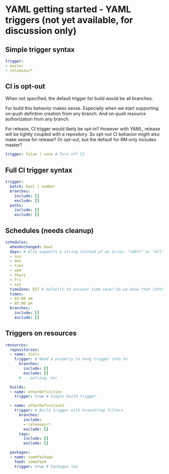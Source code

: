 # YAML getting started - YAML triggers (not yet available, for discussion only)

## Simple trigger syntax

```yaml
trigger:
- master
- releases/*
```

## CI is opt-out

When not specified, the default trigger for build would be all branches.

For build this behavior makes sense. Especially when we start supporting on-push defintion creation from any branch. And on-push resource authorization from any branch.

For release, CI trigger would likely be opt-in? However with YAML, release will be tightly coupled with a repository. So opt-out CI behavior might also make sense for release? Or opt-out, but the default for RM only includes master?

```yaml
trigger: false | none # Turn off CI
```

## Full CI trigger syntax

```yaml
trigger:
  batch: bool | number
  branches:
    include: []
    exclude: []
  paths:
    include: []
    exclude: []
```

## Schedules (needs cleanup)

```yaml
schedules:
  whenUnchanged: bool
  days: # Also supports a string instead of an array: "<DAY>" or "All" or "Weekdays"
  - sun
  - mon
  - tues
  - wed
  - thurs
  - fri
  - sat
  timeZone: EST # Defaults to account time zone? Do we know that info? We might need to maintain a mapping for this abbrev, it is not in system.timeZoneInfo.
  times:
  - 03:00 am
  - 03:00 pm
  branches:
    include: []
    exclude: []
```

## Triggers on resources

```yaml
resources:
  repositories:
  - name: tools
    trigger: # Need a property to hang trigger info on
      branches:
        include: []
        exclude: []
      # ...polling, etc

  builds:
  - name: otherDefinition
    trigger: true # Simple build trigger

  - name: otherDefinition2
    trigger: # Build trigger with branch/tag filters
      branches:
        include:
        - releases/*
        exclude: []
      tags:
        include: []
        exclude: []

  packages:
  - name: somePackage
    feed: someFeed
    trigger: true # Packages too
```
